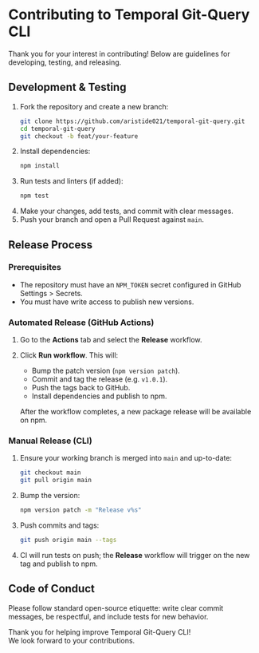 # Contributing to Temporal Git-Query CLI

Thank you for your interest in contributing! Below are guidelines for developing, testing, and releasing.

## Development & Testing

1. Fork the repository and create a new branch:
   ```bash
   git clone https://github.com/aristide021/temporal-git-query.git
   cd temporal-git-query
   git checkout -b feat/your-feature
   ```
2. Install dependencies:
   ```bash
   npm install
   ```
3. Run tests and linters (if added):
   ```bash
   npm test
   ```
4. Make your changes, add tests, and commit with clear messages.
5. Push your branch and open a Pull Request against `main`.

## Release Process

### Prerequisites
- The repository must have an `NPM_TOKEN` secret configured in GitHub Settings > Secrets.
- You must have write access to publish new versions.

### Automated Release (GitHub Actions)
1. Go to the **Actions** tab and select the **Release** workflow.
2. Click **Run workflow**. This will:
   - Bump the patch version (`npm version patch`).
   - Commit and tag the release (e.g. `v1.0.1`).
   - Push the tags back to GitHub.
   - Install dependencies and publish to npm.

   After the workflow completes, a new package release will be available on npm.

### Manual Release (CLI)
1. Ensure your working branch is merged into `main` and up-to-date:
   ```bash
   git checkout main
   git pull origin main
   ```
2. Bump the version:
   ```bash
   npm version patch -m "Release v%s"
   ```
3. Push commits and tags:
   ```bash
   git push origin main --tags
   ```
4. CI will run tests on push; the **Release** workflow will trigger on the new tag and publish to npm.

## Code of Conduct
Please follow standard open-source etiquette: write clear commit messages, be respectful, and include tests for new behavior.

Thank you for helping improve Temporal Git-Query CLI!  
We look forward to your contributions. 